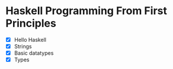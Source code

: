 # Haskell Programming From First Principles

- [x] Hello Haskell
- [x] Strings
- [x] Basic datatypes
- [x] Types
